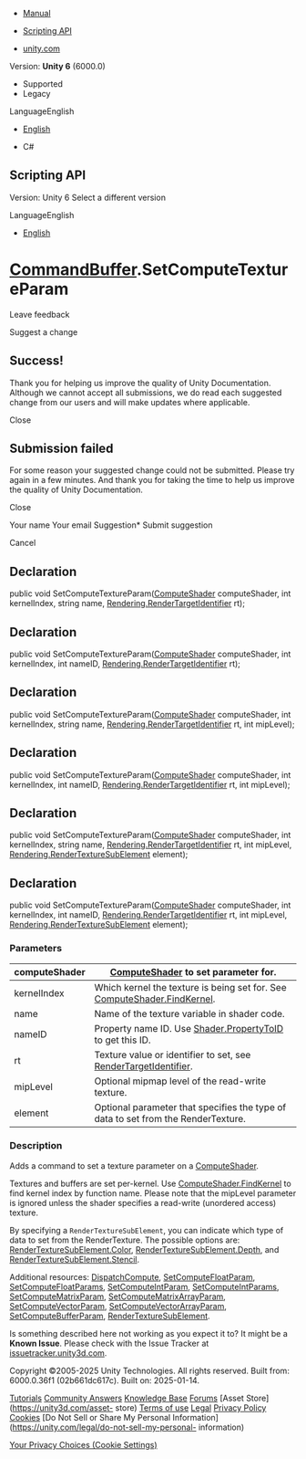[ ]()

  * [Manual](../Manual/index.html)
  * [Scripting API](../ScriptReference/index.html)

  * [unity.com](https://unity.com/)

Version: **Unity 6** (6000.0)

  * Supported
  * Legacy

LanguageEnglish

  * [English]()

  * C#

[ ](https://docs.unity3d.com)

## Scripting API

Version: Unity 6 Select a different version

LanguageEnglish

  * [English]()

#  [CommandBuffer](Rendering.CommandBuffer.html).SetComputeTextureParam

Leave feedback

Suggest a change

## Success!

Thank you for helping us improve the quality of Unity Documentation. Although
we cannot accept all submissions, we do read each suggested change from our
users and will make updates where applicable.

Close

## Submission failed

For some reason your suggested change could not be submitted. Please <a>try
again</a> in a few minutes. And thank you for taking the time to help us
improve the quality of Unity Documentation.

Close

Your name Your email Suggestion* Submit suggestion

Cancel

[ ]()

## Declaration

public void SetComputeTextureParam([ComputeShader](ComputeShader.html)
computeShader, int kernelIndex, string name,
[Rendering.RenderTargetIdentifier](Rendering.RenderTargetIdentifier.html) rt);

## Declaration

public void SetComputeTextureParam([ComputeShader](ComputeShader.html)
computeShader, int kernelIndex, int nameID,
[Rendering.RenderTargetIdentifier](Rendering.RenderTargetIdentifier.html) rt);

## Declaration

public void SetComputeTextureParam([ComputeShader](ComputeShader.html)
computeShader, int kernelIndex, string name,
[Rendering.RenderTargetIdentifier](Rendering.RenderTargetIdentifier.html) rt,
int mipLevel);

## Declaration

public void SetComputeTextureParam([ComputeShader](ComputeShader.html)
computeShader, int kernelIndex, int nameID,
[Rendering.RenderTargetIdentifier](Rendering.RenderTargetIdentifier.html) rt,
int mipLevel);

## Declaration

public void SetComputeTextureParam([ComputeShader](ComputeShader.html)
computeShader, int kernelIndex, string name,
[Rendering.RenderTargetIdentifier](Rendering.RenderTargetIdentifier.html) rt,
int mipLevel,
[Rendering.RenderTextureSubElement](Rendering.RenderTextureSubElement.html)
element);

## Declaration

public void SetComputeTextureParam([ComputeShader](ComputeShader.html)
computeShader, int kernelIndex, int nameID,
[Rendering.RenderTargetIdentifier](Rendering.RenderTargetIdentifier.html) rt,
int mipLevel,
[Rendering.RenderTextureSubElement](Rendering.RenderTextureSubElement.html)
element);

### Parameters

computeShader |  [ComputeShader](ComputeShader.html) to set parameter for.  
---|---  
kernelIndex | Which kernel the texture is being set for. See [ComputeShader.FindKernel](ComputeShader.FindKernel.html).  
name | Name of the texture variable in shader code.  
nameID | Property name ID. Use [Shader.PropertyToID](Shader.PropertyToID.html) to get this ID.  
rt | Texture value or identifier to set, see [RenderTargetIdentifier](Rendering.RenderTargetIdentifier.html).  
mipLevel | Optional mipmap level of the read-write texture.  
element | Optional parameter that specifies the type of data to set from the RenderTexture.  
  
### Description

Adds a command to set a texture parameter on a
[ComputeShader](ComputeShader.html).

Textures and buffers are set per-kernel. Use
[ComputeShader.FindKernel](ComputeShader.FindKernel.html) to find kernel index
by function name. Please note that the mipLevel parameter is ignored unless
the shader specifies a read-write (unordered access) texture.  
  
By specifying a `RenderTextureSubElement`, you can indicate which type of data
to set from the RenderTexture. The possible options are:
[RenderTextureSubElement.Color](Rendering.RenderTextureSubElement.Color.html),
[RenderTextureSubElement.Depth](Rendering.RenderTextureSubElement.Depth.html),
and
[RenderTextureSubElement.Stencil](Rendering.RenderTextureSubElement.Stencil.html).  
  
Additional resources:
[DispatchCompute](Rendering.CommandBuffer.DispatchCompute.html),
[SetComputeFloatParam](Rendering.CommandBuffer.SetComputeFloatParam.html),
[SetComputeFloatParams](Rendering.CommandBuffer.SetComputeFloatParams.html),
[SetComputeIntParam](Rendering.CommandBuffer.SetComputeIntParam.html),
[SetComputeIntParams](Rendering.CommandBuffer.SetComputeIntParams.html),
[SetComputeMatrixParam](Rendering.CommandBuffer.SetComputeMatrixParam.html),
[SetComputeMatrixArrayParam](Rendering.CommandBuffer.SetComputeMatrixArrayParam.html),
[SetComputeVectorParam](Rendering.CommandBuffer.SetComputeVectorParam.html),
[SetComputeVectorArrayParam](Rendering.CommandBuffer.SetComputeVectorArrayParam.html),
[SetComputeBufferParam](Rendering.CommandBuffer.SetComputeBufferParam.html),
[RenderTextureSubElement](Rendering.RenderTextureSubElement.html).

Is something described here not working as you expect it to? It might be a
**Known Issue**. Please check with the Issue Tracker at
[issuetracker.unity3d.com](https://issuetracker.unity3d.com).

Copyright ©2005-2025 Unity Technologies. All rights reserved. Built from:
6000.0.36f1 (02b661dc617c). Built on: 2025-01-14.

[Tutorials](https://unity3d.com/learn) [Community
Answers](https://answers.unity3d.com) [Knowledge
Base](https://support.unity3d.com/hc/en-us)
[Forums](https://forum.unity3d.com) [Asset Store](https://unity3d.com/asset-
store) [Terms of use](https://docs.unity3d.com/Manual/TermsOfUse.html)
[Legal](https://unity.com/legal) [Privacy
Policy](https://unity.com/legal/privacy-policy)
[Cookies](https://unity.com/legal/cookie-policy) [Do Not Sell or Share My
Personal Information](https://unity.com/legal/do-not-sell-my-personal-
information)

[Your Privacy Choices (Cookie Settings)](javascript:void\(0\);)

